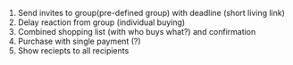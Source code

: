 1. Send invites to group(pre-defined group) with deadline
(short living link)
2. Delay reaction from group (individual buying)
3. Combined shopping list (with who buys what?) and confirmation
5. Purchase with single payment (?)
6. Show reciepts to all recipients
